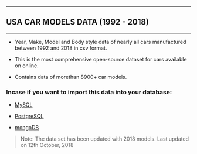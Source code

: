 ***

## USA CAR MODELS DATA (1992 - 2018)

***

 - Year, Make, Model and Body style data of nearly all cars manufactured
   between 1992 and 2018 in csv format.
   
   
 - This is the most comprehensive open-source dataset for cars available
   on online.

   
   

 - Contains data of morethan 8900+ car models.

### Incase if you want to import this data into your database:

 

 - [MySQL](http://www.mysqltutorial.org/import-csv-file-mysql-table/)

   

 - [PostgreSQL](http://www.postgresqltutorial.com/import-csv-file-into-posgresql-table/)
 
 
 
 - [mongoDB](https://docs.mongodb.com/manual/reference/program/mongoimport/)

> Note: The data set has been updated with 2018 models. Last updated on 12th October, 2018
